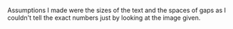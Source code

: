 Assumptions I made were the sizes of the text and the spaces of gaps as I couldn't tell the exact numbers just by looking
at the image given.